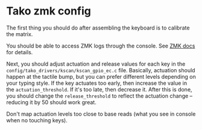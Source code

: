 # Tako zmk config

The first thing you should do after assembling the keyboard is to calibrate the matrix.

You should be able to access ZMK logs through the console. See [ZMK docs](https://zmk.dev/docs/development/usb-logging) for details.

Next, you should adjust actuation and release values for each key in the `config/tako_drivers/kscan/kscan_gpio_ec.c` file. Basically, actuation should happen at the tactile bump, but you can prefer different levels depending on your typing style. If the key actuates too early, then increase the value in the `actuation_threshold`. If it's too late, then decrease it. After this is done, you should change the `release_threshold` to reflect the actuation change – reducing it by 50 should work great.

Don't map actuation levels too close to base reads (what you see in console when no touching keys).

